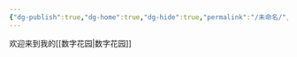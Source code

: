 ```yaml
---
{"dg-publish":true,"dg-home":true,"dg-hide":true,"permalink":"/未命名/","hide":true,"tags":["gardenEntry"],"dgPassFrontmatter":true,"noteIcon":"","created":"2023-05-28T17:33:30.933+08:00","updated":"2023-05-28T20:31:10.433+08:00"}
---
```



欢迎来到我的[[数字花园\|数字花园]]
